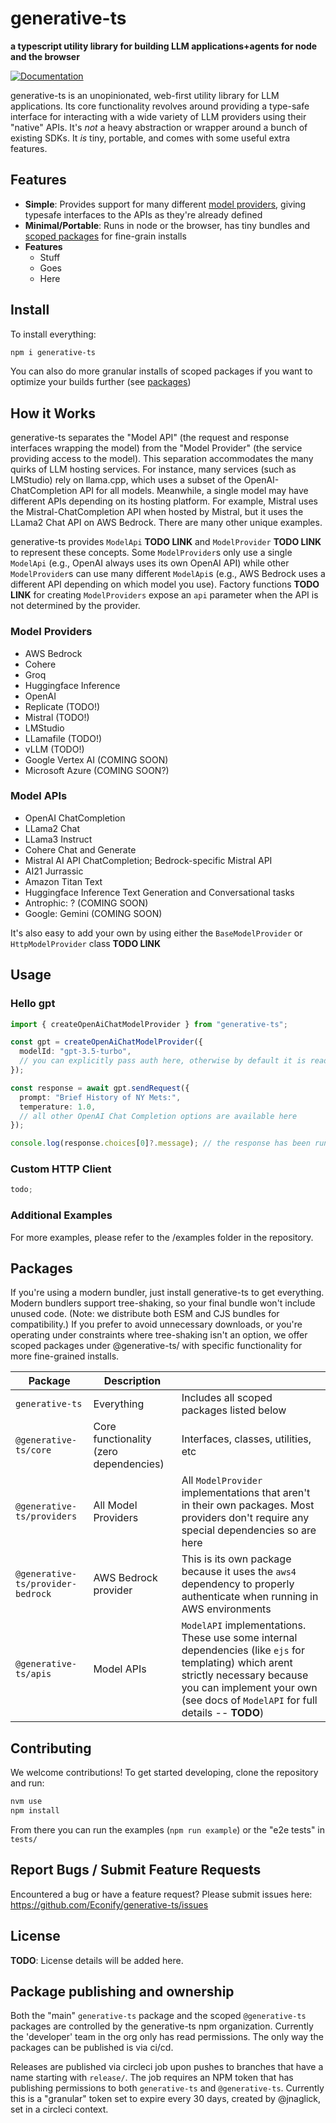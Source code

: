 # generative-ts

**a typescript utility library for building LLM applications+agents for node and the browser**

[![Documentation](https://img.shields.io/badge/docs-generative--ts-blue)](https://econify.github.io/generative-ts/)

generative-ts is an unopinionated, web-first utility library for LLM applications. Its core functionality revolves around providing a type-safe interface for interacting with a wide variety of LLM providers using their "native" APIs. It's *not* a heavy abstraction or wrapper around a bunch of existing SDKs. It *is* tiny, portable, and comes with some useful extra features.

## Features

- **Simple**: Provides support for many different [model providers](#model-providers), giving typesafe interfaces to the APIs as they're already defined
- **Minimal/Portable**: Runs in node or the browser, has tiny bundles and [scoped packages](#packages) for fine-grain installs 
- **Features**
  - Stuff
  - Goes
  - Here

## Install

To install everything:

```sh
npm i generative-ts
```

You can also do more granular installs of scoped packages if you want to optimize your builds further (see [packages](#packages))

## How it Works

generative-ts separates the "Model API" (the request and response interfaces wrapping the model) from the "Model Provider" (the service providing access to the model). This separation accommodates the many quirks of LLM hosting services. For instance, many services (such as LMStudio) rely on llama.cpp, which uses a subset of the OpenAI-ChatCompletion API for all models. Meanwhile, a single model may have different APIs depending on its hosting platform. For example, Mistral uses the Mistral-ChatCompletion API when hosted by Mistral, but it uses the LLama2 Chat API on AWS Bedrock. There are many other unique examples.

generative-ts provides `ModelApi` **TODO LINK** and `ModelProvider` **TODO LINK** to represent these concepts. Some `ModelProvider`s only use a single `ModelApi` (e.g., OpenAI always uses its own OpenAI API) while other `ModelProvider`s can use many different `ModelApi`s (e.g., AWS Bedrock uses a different API depending on which model you use). Factory functions **TODO LINK** for creating `ModelProviders` expose an `api` parameter when the API is not determined by the provider.


### Model Providers

* AWS Bedrock
* Cohere
* Groq
* Huggingface Inference
* OpenAI
* Replicate (TODO!)
* Mistral (TODO!)
* LMStudio
* LLamafile (TODO!)
* vLLM (TODO!)
* Google Vertex AI (COMING SOON)
* Microsoft Azure (COMING SOON?)

### Model APIs

* OpenAI ChatCompletion
* LLama2 Chat
* LLama3 Instruct
* Cohere Chat and Generate
* Mistral AI API ChatCompletion; Bedrock-specific Mistral API
* AI21 Jurrassic
* Amazon Titan Text
* Huggingface Inference Text Generation and Conversational tasks
* Antrophic: ? (COMING SOON)
* Google: Gemini (COMING SOON)

It's also easy to add your own by using either the `BaseModelProvider` or `HttpModelProvider` class **TODO LINK**

## Usage

### Hello gpt

```ts
import { createOpenAiChatModelProvider } from "generative-ts";

const gpt = createOpenAiChatModelProvider({
  modelId: "gpt-3.5-turbo",
  // you can explicitly pass auth here, otherwise by default it is read from process.env
});

const response = await gpt.sendRequest({
  prompt: "Brief History of NY Mets:",
  temperature: 1.0,
  // all other OpenAI Chat Completion options are available here
});

console.log(response.choices[0]?.message); // the response has been runtime validated within a typeguard, so this is also typesafe
```

### Custom HTTP Client

```ts
todo;
```

### Additional Examples

For more examples, please refer to the /examples folder in the repository.

## Packages

If you're using a modern bundler, just install generative-ts to get everything. Modern bundlers support tree-shaking, so your final bundle won't include unused code. (Note: we distribute both ESM and CJS bundles for compatibility.) If you prefer to avoid unnecessary downloads, or you're operating under constraints where tree-shaking isn't an option, we offer scoped packages under @generative-ts/ with specific functionality for more fine-grained installs.

|Package|Description||
|-|-|-|
| `generative-ts`              | Everything                             | Includes all scoped packages listed below                                                                                                  |
| `@generative-ts/core`        | Core functionality (zero dependencies)                      | Interfaces, classes, utilities, etc                                                                                           |
| `@generative-ts/providers`   | All Model Providers                    | All `ModelProvider` implementations that aren't in their own packages. Most providers don't require any special dependencies so are here                         |
| `@generative-ts/provider-bedrock` | AWS Bedrock provider                    | This is its own package because it uses the `aws4` dependency to properly authenticate when running in AWS environments        |
| `@generative-ts/apis`        | Model APIs                             | `ModelAPI` implementations. These use some internal dependencies (like `ejs` for templating) which arent strictly necessary because you can implement your own (see docs of `ModelAPI` for full details -- **TODO**) |


## Contributing

We welcome contributions! To get started developing, clone the repository and run:

```sh
nvm use
npm install
```

From there you can run the examples (`npm run example`) or the "e2e tests" in `tests/`

## Report Bugs / Submit Feature Requests

Encountered a bug or have a feature request? Please submit issues here: https://github.com/Econify/generative-ts/issues

## License

**TODO**: License details will be added here.

## Package publishing and ownership

Both the "main" `generative-ts` package and the scoped `@generative-ts` packages are controlled by the generative-ts npm organization. Currently the 'developer' team in the org only has read permissions. The only way the packages can be published is via ci/cd.

Releases are published via circleci job upon pushes to branches that have a name starting with `release/`. The job requires an NPM token that has publishing permissions to both `generative-ts` and `@generative-ts`. Currently this is a "granular" token set to expire every 30 days, created by @jnaglick, set in a circleci context.

